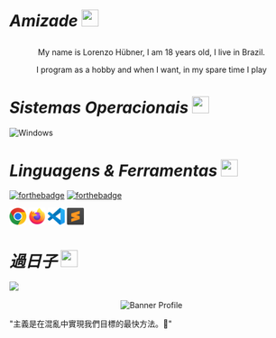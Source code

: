 #                                                                    *Amizade* <img src="https://cdn.discordapp.com/emojis/698943360026804296.gif?v=1" height="30px" width="30px"/> 

##

<p align="center">My name is Lorenzo Hübner, I am 18 years old, I live in Brazil.
</p>

<p align="center">I program as a hobby and when I want, in my spare time I play
</p>

#                                                                     *Sistemas Operacionais*  <img src="https://cdn.discordapp.com/attachments/783731417783861298/795259336439234610/u_dkzada.gif" height="30px" width="30px"/> 

 ![Windows](https://img.shields.io/badge/Windows-%23323330?style=for-the-badge&logo=windows&logoColor=%23F7DF1E)
 
 #                                                                    *Linguagens & Ferramentas* <img src="https://cdn.discordapp.com/attachments/783731417783861298/795260004637868042/e_planet.gif" height="30px" width="30px"/> 
 
[![forthebadge](https://img.shields.io/badge/javascript%20-%23323330.svg?&style=for-the-badge&logo=javascript&logoColor=%23F7DF1E)](https://github.com/hubner0)
[![forthebadge](https://img.shields.io/badge/csharp%20-%23323330.svg?&style=for-the-badge&logo=csharp&logoColor=%23F7DF1E)](https://github.com/hubner0)

<code><img height="30" src="https://raw.githubusercontent.com/github/explore/80688e429a7d4ef2fca1e82350fe8e3517d3494d/topics/chrome/chrome.png"></code>
<code><img height="30" src="https://raw.githubusercontent.com/github/explore/728542e0d33f83720614f61923a9cb424264db23/topics/firefox/firefox.png"></code>
<code><img height="30" src="https://raw.githubusercontent.com/github/explore/80688e429a7d4ef2fca1e82350fe8e3517d3494d/topics/visual-studio-code/visual-studio-code.png"></code>
<code><img height="30" src="https://raw.githubusercontent.com/github/explore/80688e429a7d4ef2fca1e82350fe8e3517d3494d/topics/sublime-text/sublime-text.png"></code>

 #                                                                  *過日子* <img src="https://cdn.discordapp.com/attachments/783731417783861298/795260417488322570/a_starred.gif" height="30px" width="30px"/>
 
<img src="https://cdn.discordapp.com/attachments/1007857524889890838/1009568020508713001/minecraft-aesthetic-background.gif"/>

<p align="center"><img src="https://cdn.discordapp.com/attachments/783731417783861298/795255492581785610/tumblr_f20aacf7843c9bf720aad33030d5caee_5fd73b6e_1280.gif?width=405&height=241" alt="Banner Profile"/></p>

"主義是在混亂中實現我們目標的最快方法。🖤" 
<p align="left">
